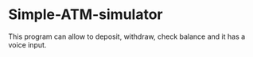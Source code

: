 # Simple-ATM-simulator
This program can allow to deposit, withdraw, check balance and it has a voice input.
